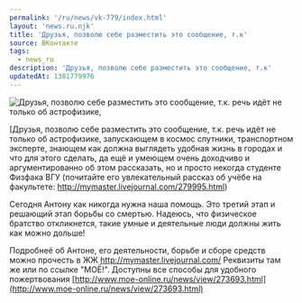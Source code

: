 ```yaml
---
permalink: '/ru/news/vk-779/index.html'
layout: 'news.ru.njk'
title: 'Друзья, позволю себе разместить это сообщение, т.к'
source: ВКонтакте
tags:
  - news_ru
description: 'Друзья, позволю себе разместить это сообщение, т.к'
updatedAt: 1381779976
---
```

![Друзья, позволю себе разместить это сообщение, т.к. речь идёт не только об астрофизике,](https://sun9-6.userapi.com/KCCJCTgS4ijxRUFdt6OJcyVHxsRu3AwdgFyW5Q/BfyZiUoHyUc.jpg)

[Друзья, позволю себе разместить это сообщение, т.к. речь идёт не только об астрофизике, запускающем в космос спутники, транспортном эксперте, знающем как должна выглядеть удобная жизнь в городах и что для этого сделать, да ещё и умеющем очень доходчиво и аргументированно об этом рассказать, но и просто некогда студенте Физфака ВГУ (почитайте его увлекательный рассказ об учёбе на факультете: http://mymaster.livejournal.com/279995.html)

Сегодня Антону как никогда нужна наша помощь. Это третий этап и решающий этап борьбы со смертью. Надеюсь, что физическое братство откликнется, такие умные и деятельные люди должны жить как можно дольше!

Подробнеё об Антоне, его деятельности, борьбе и сборе средств можно прочесть в ЖЖ http://mymaster.livejournal.com/ Реквизиты там же или по ссылке "МОЁ!". Доступны все способы для удобного пожертвования
[http://www.moe-online.ru/news/view/273693.html](http://www.moe-online.ru/news/view/273693.html)

